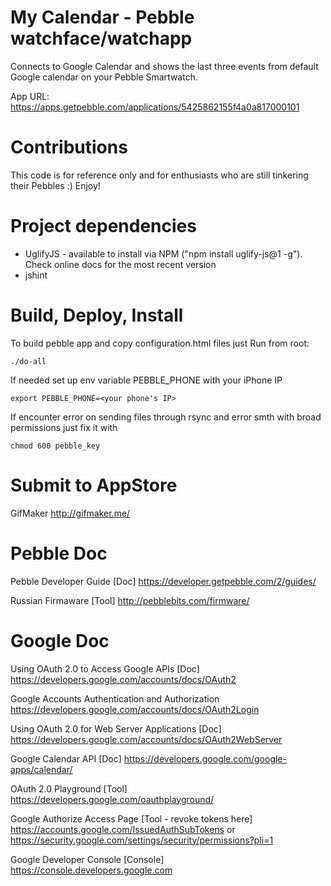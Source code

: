# My Calendar - Pebble watchface/watchapp

Connects to Google Calendar and shows the last three events from default Google calendar on your Pebble Smartwatch.

App URL: https://apps.getpebble.com/applications/5425862155f4a0a817000101

# Contributions

This code is for reference only and for enthusiasts who are still tinkering their Pebbles :) Enjoy!

# Project dependencies
* UglifyJS - available to install via NPM ("npm install uglify-js@1 -g"). Check online docs for the most recent version
* jshint

# Build, Deploy, Install

To build pebble app and copy configuration.html files just Run from root:
```
./do-all
```

If needed set up env variable PEBBLE_PHONE with your iPhone IP
```
export PEBBLE_PHONE=<your phone's IP>
```

If encounter error on sending files through rsync and error smth with broad permissions just fix it with
```
chmod 600 pebble_key
```

# Submit to AppStore

GifMaker
http://gifmaker.me/

# Pebble Doc

Pebble Developer Guide [Doc]
https://developer.getpebble.com/2/guides/

Russian Firmaware [Tool]
http://pebblebits.com/firmware/

# Google Doc

Using OAuth 2.0 to Access Google APIs [Doc]
https://developers.google.com/accounts/docs/OAuth2

Google Accounts Authentication and Authorization
https://developers.google.com/accounts/docs/OAuth2Login


Using OAuth 2.0 for Web Server Applications [Doc]
https://developers.google.com/accounts/docs/OAuth2WebServer

Google Calendar API [Doc]
https://developers.google.com/google-apps/calendar/

OAuth 2.0 Playground [Tool]
https://developers.google.com/oauthplayground/

Google Authorize Access Page [Tool - revoke tokens here]
https://accounts.google.com/IssuedAuthSubTokens
or
https://security.google.com/settings/security/permissions?pli=1

Google Developer Console [Console]
https://console.developers.google.com
